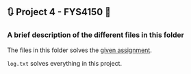 ## :arrows_clockwise: Project 4 - FYS4150 :magnet:

### A brief description of the different files in this folder

The files in this folder solves the [given assignment](http://compphysics.github.io/ComputationalPhysics/doc/Projects/2020/Project4/pdf/Project4.pdf).

`log.txt` solves everything in this project.
